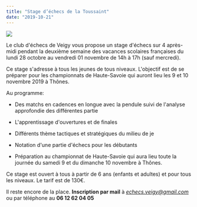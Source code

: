 ```yaml
---
title: "Stage d’échecs de la Toussaint"
date: "2019-10-21"
---
```


![](/wordpress-uploads/2019/10/Stage-Toussaint-2019-1-731x1024.jpg)

Le club d'échecs de Veigy vous propose un stage d'échecs sur 4 après-midi pendant la deuxième semaine des vacances scolaires françaises du lundi 28 octobre au vendredi 01 novembre de 14h à 17h (sauf mercredi).

Ce stage s'adresse à tous les jeunes de tous niveaux. L'objectif est de se préparer pour les championnats de Haute-Savoie qui auront lieu les 9 et 10 novembre 2019 à Thônes.

Au programme:

- Des matchs en cadences en longue avec la pendule suivi de l'analyse approfondie des différentes partie

- L'apprentissage d'ouvertures et de finales

- Différents thème tactiques et stratégiques du milieu de je

- Notation d'une partie d'échecs pour les débutants

- Préparation au championnat de Haute-Savoie qui aura lieu toute la journée du samedi 9 et du dimanche 10 novembre à Thônes.

Ce stage est ouvert à tous à partir de 6 ans (enfants et adultes) et pour tous les niveaux. Le tarif est de 130€.

Il reste encore de la place. **Inscription par mail** à _[echecs.veigy@gmail.com](mailto:echecs.veigy@gmail.com)_ ou par téléphone au **06 12 62 04 05**
